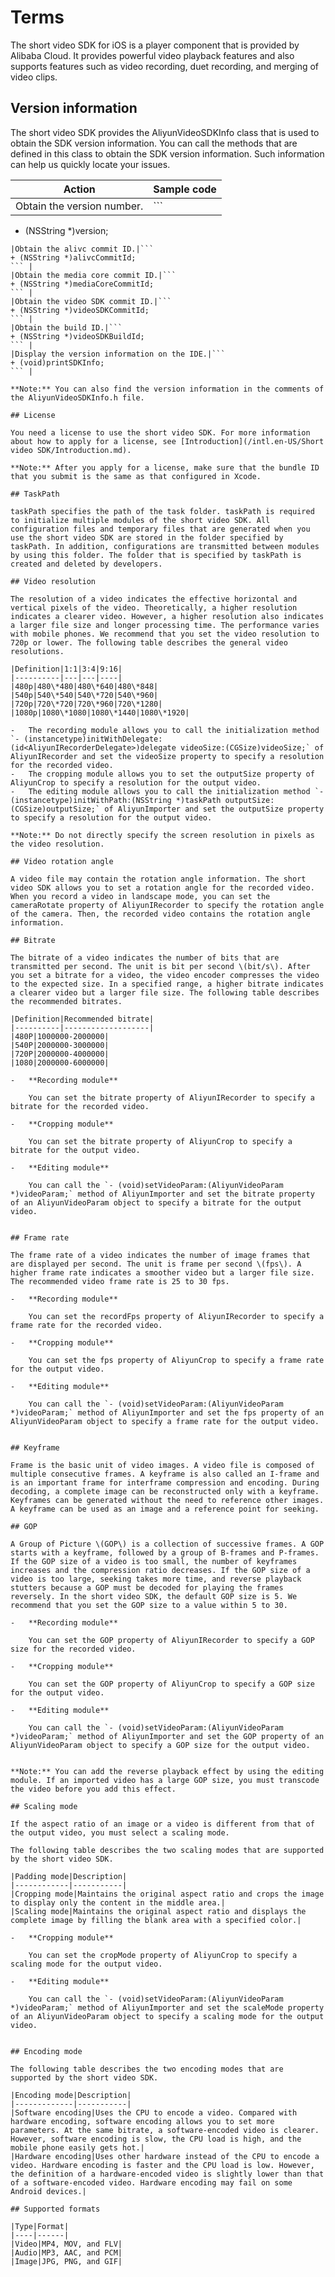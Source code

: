 # Terms

The short video SDK for iOS is a player component that is provided by Alibaba Cloud. It provides powerful video playback features and also supports features such as video recording, duet recording, and merging of video clips.

## Version information

The short video SDK provides the AliyunVideoSDKInfo class that is used to obtain the SDK version information. You can call the methods that are defined in this class to obtain the SDK version information. Such information can help us quickly locate your issues.

|Action|Sample code|
|------|-----------|
|Obtain the version number.|```
+ (NSString *)version;
``` |
|Obtain the alivc commit ID.|```
+ (NSString *)alivcCommitId;
``` |
|Obtain the media core commit ID.|```
+ (NSString *)mediaCoreCommitId;
``` |
|Obtain the video SDK commit ID.|```
+ (NSString *)videoSDKCommitId;
``` |
|Obtain the build ID.|```
+ (NSString *)videoSDKBuildId;
``` |
|Display the version information on the IDE.|```
+ (void)printSDKInfo;
``` |

**Note:** You can also find the version information in the comments of the AliyunVideoSDKInfo.h file.

## License

You need a license to use the short video SDK. For more information about how to apply for a license, see [Introduction](/intl.en-US/Short video SDK/Introduction.md).

**Note:** After you apply for a license, make sure that the bundle ID that you submit is the same as that configured in Xcode.

## TaskPath

taskPath specifies the path of the task folder. taskPath is required to initialize multiple modules of the short video SDK. All configuration files and temporary files that are generated when you use the short video SDK are stored in the folder specified by taskPath. In addition, configurations are transmitted between modules by using this folder. The folder that is specified by taskPath is created and deleted by developers.

## Video resolution

The resolution of a video indicates the effective horizontal and vertical pixels of the video. Theoretically, a higher resolution indicates a clearer video. However, a higher resolution also indicates a larger file size and longer processing time. The performance varies with mobile phones. We recommend that you set the video resolution to 720p or lower. The following table describes the general video resolutions.

|Definition|1:1|3:4|9:16|
|----------|---|---|----|
|480p|480\*480|480\*640|480\*848|
|540p|540\*540|540\*720|540\*960|
|720p|720\*720|720\*960|720\*1280|
|1080p|1080\*1080|1080\*1440|1080\*1920|

-   The recording module allows you to call the initialization method `- (instancetype)initWithDelegate:(id<AliyunIRecorderDelegate>)delegate videoSize:(CGSize)videoSize;` of AliyunIRecorder and set the videoSize property to specify a resolution for the recorded video.
-   The cropping module allows you to set the outputSize property of AliyunCrop to specify a resolution for the output video.
-   The editing module allows you to call the initialization method `- (instancetype)initWithPath:(NSString *)taskPath outputSize:(CGSize)outputSize;` of AliyunImporter and set the outputSize property to specify a resolution for the output video.

**Note:** Do not directly specify the screen resolution in pixels as the video resolution.

## Video rotation angle

A video file may contain the rotation angle information. The short video SDK allows you to set a rotation angle for the recorded video. When you record a video in landscape mode, you can set the cameraRotate property of AliyunIRecorder to specify the rotation angle of the camera. Then, the recorded video contains the rotation angle information.

## Bitrate

The bitrate of a video indicates the number of bits that are transmitted per second. The unit is bit per second \(bit/s\). After you set a bitrate for a video, the video encoder compresses the video to the expected size. In a specified range, a higher bitrate indicates a clearer video but a larger file size. The following table describes the recommended bitrates.

|Definition|Recommended bitrate|
|----------|-------------------|
|480P|1000000-2000000|
|540P|2000000-3000000|
|720P|2000000-4000000|
|1080|2000000-6000000|

-   **Recording module**

    You can set the bitrate property of AliyunIRecorder to specify a bitrate for the recorded video.

-   **Cropping module**

    You can set the bitrate property of AliyunCrop to specify a bitrate for the output video.

-   **Editing module**

    You can call the `- (void)setVideoParam:(AliyunVideoParam *)videoParam;` method of AliyunImporter and set the bitrate property of an AliyunVideoParam object to specify a bitrate for the output video.


## Frame rate

The frame rate of a video indicates the number of image frames that are displayed per second. The unit is frame per second \(fps\). A higher frame rate indicates a smoother video but a larger file size. The recommended video frame rate is 25 to 30 fps.

-   **Recording module**

    You can set the recordFps property of AliyunIRecorder to specify a frame rate for the recorded video.

-   **Cropping module**

    You can set the fps property of AliyunCrop to specify a frame rate for the output video.

-   **Editing module**

    You can call the `- (void)setVideoParam:(AliyunVideoParam *)videoParam;` method of AliyunImporter and set the fps property of an AliyunVideoParam object to specify a frame rate for the output video.


## Keyframe

Frame is the basic unit of video images. A video file is composed of multiple consecutive frames. A keyframe is also called an I-frame and is an important frame for interframe compression and encoding. During decoding, a complete image can be reconstructed only with a keyframe. Keyframes can be generated without the need to reference other images. A keyframe can be used as an image and a reference point for seeking.

## GOP

A Group of Picture \(GOP\) is a collection of successive frames. A GOP starts with a keyframe, followed by a group of B-frames and P-frames. If the GOP size of a video is too small, the number of keyframes increases and the compression ratio decreases. If the GOP size of a video is too large, seeking takes more time, and reverse playback stutters because a GOP must be decoded for playing the frames reversely. In the short video SDK, the default GOP size is 5. We recommend that you set the GOP size to a value within 5 to 30.

-   **Recording module**

    You can set the GOP property of AliyunIRecorder to specify a GOP size for the recorded video.

-   **Cropping module**

    You can set the GOP property of AliyunCrop to specify a GOP size for the output video.

-   **Editing module**

    You can call the `- (void)setVideoParam:(AliyunVideoParam *)videoParam;` method of AliyunImporter and set the GOP property of an AliyunVideoParam object to specify a GOP size for the output video.


**Note:** You can add the reverse playback effect by using the editing module. If an imported video has a large GOP size, you must transcode the video before you add this effect.

## Scaling mode

If the aspect ratio of an image or a video is different from that of the output video, you must select a scaling mode.

The following table describes the two scaling modes that are supported by the short video SDK.

|Padding mode|Description|
|------------|-----------|
|Cropping mode|Maintains the original aspect ratio and crops the image to display only the content in the middle area.|
|Scaling mode|Maintains the original aspect ratio and displays the complete image by filling the blank area with a specified color.|

-   **Cropping module**

    You can set the cropMode property of AliyunCrop to specify a scaling mode for the output video.

-   **Editing module**

    You can call the `- (void)setVideoParam:(AliyunVideoParam *)videoParam;` method of AliyunImporter and set the scaleMode property of an AliyunVideoParam object to specify a scaling mode for the output video.


## Encoding mode

The following table describes the two encoding modes that are supported by the short video SDK.

|Encoding mode|Description|
|-------------|-----------|
|Software encoding|Uses the CPU to encode a video. Compared with hardware encoding, software encoding allows you to set more parameters. At the same bitrate, a software-encoded video is clearer. However, software encoding is slow, the CPU load is high, and the mobile phone easily gets hot.|
|Hardware encoding|Uses other hardware instead of the CPU to encode a video. Hardware encoding is faster and the CPU load is low. However, the definition of a hardware-encoded video is slightly lower than that of a software-encoded video. Hardware encoding may fail on some Android devices.|

## Supported formats

|Type|Format|
|----|------|
|Video|MP4, MOV, and FLV|
|Audio|MP3, AAC, and PCM|
|Image|JPG, PNG, and GIF|

